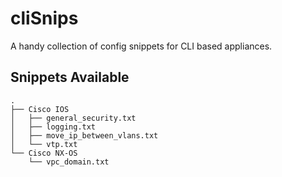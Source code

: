 # cliSnips
A handy collection of config snippets for CLI based appliances.

## Snippets Available
```
.
├── Cisco IOS
│   ├── general_security.txt
│   ├── logging.txt
│   ├── move_ip_between_vlans.txt
│   └── vtp.txt
└── Cisco NX-OS
    └── vpc_domain.txt
```
